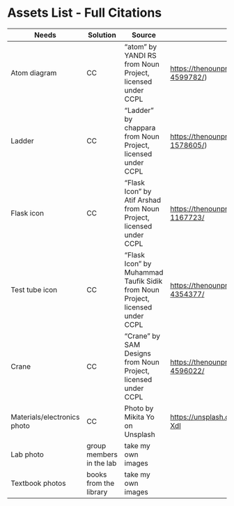 # Assets List - Full Citations 

| Needs | Solution | Source | Link |
| --- | --- | --- | --- |
| Atom diagram | CC | “atom” by YANDI RS from Noun Project, licensed under CCPL | https://thenounproject.com/icon/atom-4599782/) |
| Ladder | CC | “Ladder” by chappara from Noun Project, licensed under CCPL  | https://thenounproject.com/icon/ladder-1578605/) |
| Flask icon | CC | “Flask Icon” by Atif Arshad from Noun Project, licensed under CCPL  | https://thenounproject.com/icon/flask-1167723/ 
| Test tube icon | CC | “Flask Icon” by Muhammad Taufik Sidik from Noun Project, licensed under CCPL  | https://thenounproject.com/icon/flask-4354377/  |
| Crane | CC | “Crane” by SAM Designs from Noun Project, licensed under CCPL  | https://thenounproject.com/icon/crane-4596022/ |
| Materials/electronics photo | CC | Photo by Mikita Yo on Unsplash | https://unsplash.com/photos/VAhJP5c-XdI | 
| Lab photo | group members in the lab | take my own images | | 
| Textbook photos | books from the library | take my own images | | 

